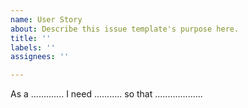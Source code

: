 ```yaml
---
name: User Story
about: Describe this issue template's purpose here.
title: ''
labels: ''
assignees: ''

---
```


As a .............
I need ...........
so that ...................
